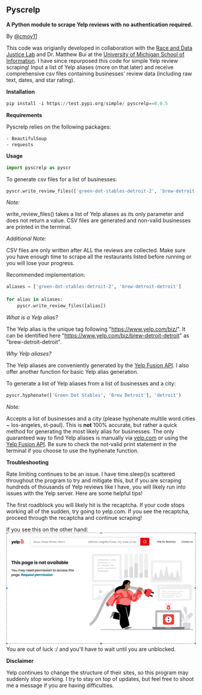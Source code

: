 ## Pyscrelp
**A Python module to scrape Yelp reviews with no authentication required.**

By [@cmoy11](https://github.com/cmoy11)

This code was origianlly developed in collaboration with the [Race and Data Justice Lab](https://www.radjusticelab.com/) and Dr. Matthew Bui at the [University of Michigan School of Information](https://www.si.umich.edu/). I have since repurposed this code for simple Yelp review scraping! Input a list of Yelp aliases (more on that later) and receive comprehensive csv files containing businesses' review data (including raw text, dates, and star rating).

**Installation**

``` python
pip install -i https://test.pypi.org/simple/ pyscrelp==0.0.5
```

**Requirements**

Pyscrelp relies on the following packages:

    - BeautifulSoup
    - requests

**Usage**

```python
import pyscrelp as pyscr
```    

To generate csv files for a list of businesses:
```python
pyscr.write_review_files(['green-dot-stables-detroit-2', 'brew-detroit-detroit'])
```
*Note:*

write_review_files() takes a list of Yelp aliases as its only parameter and does not return a value. CSV files are generated and non-valid businesses are printed in the terminal.

*Additional Note:*

CSV files are only written after ALL the reviews are collected. Make sure you have enough time to scrape all the restaurants listed before running or you will lose your progress. 

Recommended implementation:

```python
aliases = ['green-dot-stables-detroit-2', 'brew-detroit-detroit']

for alias in aliases:
    pyscr.write_review_files([alias])
```

*What is a Yelp alias?*

The Yelp alias is the unique tag following "https://www.yelp.com/biz/". It can be identified here "https://www.yelp.com/biz/brew-detroit-detroit" as "brew-detroit-detroit".

*Why Yelp aliases?*

The Yelp aliases are conveniently generated by the [Yelp Fusion  API](https://www.yelp.com/developers/documentation/v3/get_started). I also offer another function for basic Yelp alias generation.

To generate a list of Yelp aliases from a list of businesses and a city:
```python
pyscr.hyphenate(['Green Dot Stables', 'Brew Detroit'], 'detroit')
```
*Note:* 

Accepts a list of businesses and a city (please hyphenate multile word cities ~ los-angeles, st-paul). This is **not** 100% accurate, but rather a quick method for generating the most likely alias for businesses. The only guaranteed way to find Yelp aliases is manually via [yelp.com](yelp.com) or using the [Yelp Fusion  API](https://www.yelp.com/developers/documentation/v3/get_started). Be sure to check the not-valid print statement in the terminal if you choose to use the hyphenate function.

**Troubleshooting**

Rate limiting continues to be an issue. I have time.sleep()s scattered throughout the program to try and mitigate this, but if you are scraping hundreds of thousands of Yelp reviews like I have, you will likely run into issues with the Yelp server. Here are some helpful tips! 

The first roadblock you will likely hit is the recaptcha. If your code stops working all of the sudden, try going to yelp.com. If you see the recaptcha, proceed through the recaptcha and continue scraping!

If you see this on the other hand:
![image](images/troubleshooting.png)
You are out of luck :/ and you'll have to wait until you are unblocked.

**Disclaimer**

Yelp continues to change the structure of their sites, so this program may suddenly stop working. I try to stay on top of updates, but feel free to shoot me a message if you are having difficulties.